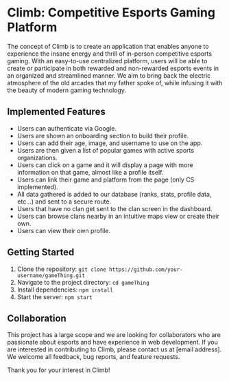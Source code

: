 # Climb: Competitive Esports Gaming Platform

The concept of Climb is to create an application that enables anyone to experience the insane energy and thrill of in-person competitive esports gaming. With an easy-to-use centralized platform, users will be able to create or participate in both rewarded and non-rewarded esports events in an organized and streamlined manner. We aim to bring back the electric atmosphere of the old arcades that my father spoke of, while infusing it with the beauty of modern gaming technology.

## Implemented Features 

- Users can authenticate via Google.
- Users are shown an onboarding section to build their profile.
- Users can add their age, image, and username to use on the app.
- Users are then given a list of popular games with active sports organizations.
- Users can click on a game and it will display a page with more information on that game, almost like a profile itself.
- Users can link their game and platform from the page (only CS implemented).
- All data gathered is added to our database (ranks, stats, profile data, etc...) and sent to a secure route.
- Users that have no clan get sent to the clan screen in the dashboard.
- Users can browse clans nearby in an intuitive maps view or create their own.
- Users can view their own profile.

## Getting Started 

1. Clone the repository: `git clone https://github.com/your-username/gameThing.git`
2. Navigate to the project directory: `cd gameThing`
3. Install dependencies: `npm install`
4. Start the server: `npm start`

## Collaboration

This project has a large scope and we are looking for collaborators who are passionate about esports and have experience in web development. If you are interested in contributing to Climb, please contact us at [email address]. We welcome all feedback, bug reports, and feature requests.

Thank you for your interest in Climb!



